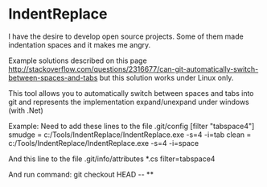 IndentReplace
=============

I have the desire to develop open source projects. Some of them made ​​indentation spaces and it makes me angry. 

Example solutions described on this page
 http://stackoverflow.com/questions/2316677/can-git-automatically-switch-between-spaces-and-tabs
but this solution works under Linux only.

This tool allows you to automatically switch between spaces and tabs into git and represents the implementation expand/unexpand under windows (with .Net)

Example:
Need to add these lines to the file .git/config
 [filter "tabspace4"]
     smudge = c:/Tools/IndentReplace/IndentReplace.exe -s=4 -i=tab
     clean = c:/Tools/IndentReplace/IndentReplace.exe -s=4 -i=space

And this line to the file .git/info/attributes
 *.cs  filter=tabspace4

And run command:
 git checkout HEAD -- **